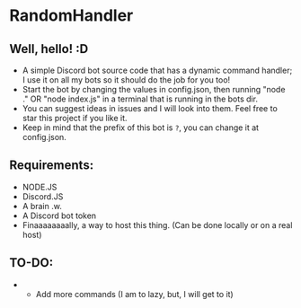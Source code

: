 # RandomHandler
## Well, hello! :D
* A simple Discord bot source code that has a dynamic command handler; I use it on all my bots so it should do the job for you too!
* Start the bot by changing the values in config.json, then running "node ." OR "node index.js" in a terminal that is running in the bots dir.
* You can suggest ideas in issues and I will look into them. Feel free to star this project if you like it.
* Keep in mind that the prefix of this bot is `?`, you can change it at config.json.

## Requirements:
* NODE.JS
* Discord.JS
* A brain .w.
* A Discord bot token
* Finaaaaaaaally, a way to host this thing. (Can be done locally or on a real host)

## TO-DO:
*    - Add more commands (I am to lazy, but, I will get to it)
